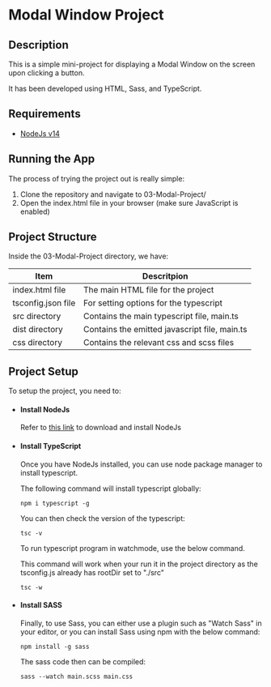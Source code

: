 # Modal Window Project

## Description
This is a simple mini-project for displaying a Modal Window on the screen upon clicking a button. 

It has been developed using HTML, Sass, and TypeScript.

## Requirements
- [NodeJs v14](https://nodejs.org/en/download)

## Running the App
The process of trying the project out is really simple:
1. Clone the repository and navigate to 03-Modal-Project/
2. Open the index.html file in your browser (make sure JavaScript is enabled)

## Project Structure
Inside the 03-Modal-Project directory, we have: 

Item | Descritpion |
--- | --- |
index.html file| The main HTML file for the project|
tsconfig.json file| For setting options for the typescript|
src directory| Contains the main typescript file, main.ts|
dist directory| Contains the emitted javascript file, main.ts|
css directory| Contains the relevant css and scss files|

## Project Setup
To setup the project, you need to:

- #### Install NodeJs
  Refer to [this link](https://nodejs.org/en/download) to download and install NodeJs

- #### Install TypeScript
  Once you have NodeJs installed, you can use node package manager to install typescript.

  The following command will install typescript globally:
  ``` 
  npm i typescript -g
  ```

  You can then check the version of the typescript:
  ```
  tsc -v
  ```

  To run typescript program in watchmode, use the below command.

  This command will work when your run it in the project directory as the tsconfig.js already has rootDir set to "./src"
  ```
  tsc -w
  ```

- #### Install SASS
  Finally, to use Sass, you can either use a plugin such as "Watch Sass" in your editor, or you can install Sass using npm with the below command:
  ```
  npm install -g sass
  ```

  The sass code then can be compiled:
  ```
  sass --watch main.scss main.css
  ```

